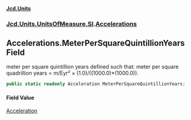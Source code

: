 #### [Jcd.Units](index.md 'index')
### [Jcd.Units.UnitsOfMeasure.SI](Jcd.Units.UnitsOfMeasure.SI.md 'Jcd.Units.UnitsOfMeasure.SI').[Accelerations](Accelerations.md 'Jcd.Units.UnitsOfMeasure.SI.Accelerations')

## Accelerations.MeterPerSquareQuintillionYears Field

meter per square quintillion years defined such that: meter per square quadrillion years = m/Eyr² ×
(1.0)/((1000.0)*(1000.0)).

```csharp
public static readonly Acceleration MeterPerSquareQuintillionYears;
```

#### Field Value
[Acceleration](Acceleration.md 'Jcd.Units.UnitTypes.Acceleration')